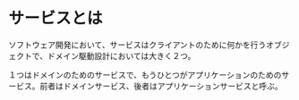 # サービスとは

ソフトウェア開発において、サービスはクライアントのために何かを行うオブジェクトで、ドメイン駆動設計においては大きく２つ。

１つはドメインのためのサービスで、もうひとつがアプリケーションのためのサービス。前者はドメインサービス、後者はアプリケーションサービスと呼ぶ。

